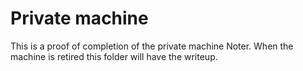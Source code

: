 # Private machine
This is a proof of completion of the private machine Noter. When the machine is retired this folder will have the writeup.